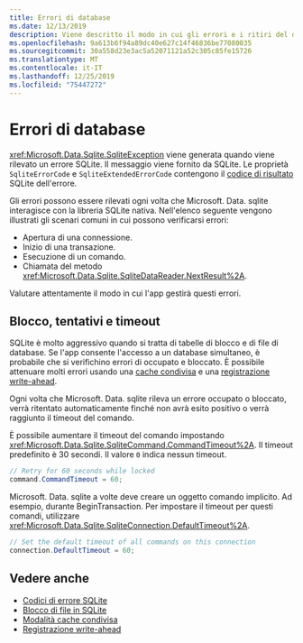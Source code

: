 ```yaml
---
title: Errori di database
ms.date: 12/13/2019
description: Viene descritto il modo in cui gli errori e i ritiri del database vengono gestiti dalla libreria.
ms.openlocfilehash: 9a613b6f94a89dc40e627c14f46836be77080035
ms.sourcegitcommit: 30a558d23e3ac5a52071121a52c305c85fe15726
ms.translationtype: MT
ms.contentlocale: it-IT
ms.lasthandoff: 12/25/2019
ms.locfileid: "75447272"
---
```

# <a name="database-errors"></a>Errori di database

<xref:Microsoft.Data.Sqlite.SqliteException> viene generata quando viene rilevato un errore SQLite. Il messaggio viene fornito da SQLite. Le proprietà `SqliteErrorCode` e `SqliteExtendedErrorCode` contengono il [codice di risultato](https://www.sqlite.org/rescode.html) SQLite dell'errore.

Gli errori possono essere rilevati ogni volta che Microsoft. Data. sqlite interagisce con la libreria SQLite nativa. Nell'elenco seguente vengono illustrati gli scenari comuni in cui possono verificarsi errori:

* Apertura di una connessione.
* Inizio di una transazione.
* Esecuzione di un comando.
* Chiamata del metodo <xref:Microsoft.Data.Sqlite.SqliteDataReader.NextResult%2A>.

Valutare attentamente il modo in cui l'app gestirà questi errori.

## <a name="locking-retries-and-timeouts"></a>Blocco, tentativi e timeout

SQLite è molto aggressivo quando si tratta di tabelle di blocco e di file di database. Se l'app consente l'accesso a un database simultaneo, è probabile che si verifichino errori di occupato e bloccato. È possibile attenuare molti errori usando una [cache condivisa](connection-strings.md#cache) e una [registrazione write-ahead](async.md).

Ogni volta che Microsoft. Data. sqlite rileva un errore occupato o bloccato, verrà ritentato automaticamente finché non avrà esito positivo o verrà raggiunto il timeout del comando.

È possibile aumentare il timeout del comando impostando <xref:Microsoft.Data.Sqlite.SqliteCommand.CommandTimeout%2A>. Il timeout predefinito è 30 secondi. Il valore `0` indica nessun timeout.

```csharp
// Retry for 60 seconds while locked
command.CommandTimeout = 60;
```

Microsoft. Data. sqlite a volte deve creare un oggetto comando implicito. Ad esempio, durante BeginTransaction. Per impostare il timeout per questi comandi, utilizzare <xref:Microsoft.Data.Sqlite.SqliteConnection.DefaultTimeout%2A>.

```csharp
// Set the default timeout of all commands on this connection
connection.DefaultTimeout = 60;
```

## <a name="see-also"></a>Vedere anche

* [Codici di errore SQLite](https://www.sqlite.org/rescode.html)
* [Blocco di file in SQLite](https://www.sqlite.org/lockingv3.html)
* [Modalità cache condivisa](https://www.sqlite.org/sharedcache.html)
* [Registrazione write-ahead](https://www.sqlite.org/wal.html)
